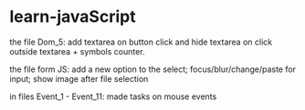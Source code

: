 # learn-javaScript
the file Dom_5: add textarea on button click and hide textarea on click outside textarea + symbols counter.

the file form JS: add a new option to the select; focus/blur/change/paste for input; show image after file selection

in files Event_1 - Event_11: made tasks on mouse events
